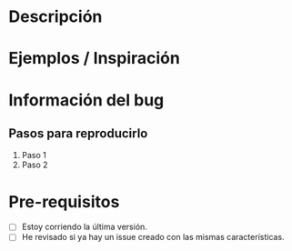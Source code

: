 <!--
    IMPORTANTE LEER:
    - Selecciona el tipo de issue y borra el que no utilices (idea nueva) o (bug).
    - Si hay campos que no puedes rellenar puedes borrarlos.
    - Trata de llenar los campos que dicen (IMPORTANTE).
    - Las preguntas se completan agregándole una [x] en caso de SI o una [ ] en caso de NO.

    OBSERVACIÓN: Lo que se encuentra entre < !-- -- > no aparece al subir.
-->

<!-- <<<<<<<<<<<< ISSUE PARA UNA IDEA NUEVA >>>>>>>>>>>> -->

# Descripción <!-- IMPORTANTE -->

<!-- Describe brevemente la idea. -->

# Ejemplos / Inspiración

<!-- Inserta fotos, videos o links si es posible. -->

<!-- <<<<<<<<<<<<<<<<<<<<<<<<<<<<<<>>>>>>>>>>>>>>>>>>>>>>>>>>>>>> -->

<!-- <<<<<<<<<<<<<<<< ISSUE PARA UN BUG >>>>>>>>>>>>>>>> -->

# Información del bug <!-- IMPORTANTE -->

<!-- Ayude a proporcionar información sobre la falla si se trata de un error. Si no es un error, elimine el resto de esta plantilla. -->

## Pasos para reproducirlo

<!-- Proporcione los pasos detallados para reproducir el problema. -->

1. Paso 1
2. Paso 2

# Pre-requisitos <!-- IMPORTANTE -->

<!-- Por favor responde las siguientes preguntas antes de crear un issue. -->

- [ ] Estoy corriendo la última versión.
- [ ] He revisado si ya hay un issue creado con las mismas características.

<!-- <<<<<<<<<<<<<<<<<<<<<<<<<<<<<<<<<<>>>>>>>>>>>>>>>>>>>>>>>>>>>>>>>>>> -->
